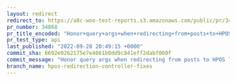 ```yaml
---
layout: redirect
redirect_to: https://a8c-woo-test-reports.s3.amazonaws.com/public/pr/34868/api/index.html
pr_number: 34868
pr_title_encoded: "Honor+query+args+when+redirecting+from+posts+to+HPOS+list+table"
pr_test_type: api
last_published: "2022-09-28 20:49:15 +0000"
commit_sha: 6692e0262175e7e4661b0dd9c841eff2dabf060f
commit_message: "Honor query args when redirecting from posts to HPOS list table"
branch_name: hpos-redirection-controller-fixes
---
```

